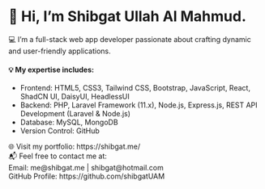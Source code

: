 <h1>👋 Hi, I’m Shibgat Ullah Al Mahmud.</h1>
<p>💻 I’m a full-stack web app developer passionate about crafting dynamic and user-friendly applications.</p>
<h4>💡 My expertise includes:</h4>
<ul>
  <li>Frontend: HTML5, CSS3, Tailwind CSS, Bootstrap, JavaScript, React, ShadCN UI, DaisyUI, HeadlessUI</li>
  <li>Backend: PHP, Laravel Framework (11.x), Node.js, Express.js, REST API Development (Laravel & Node.js)</li>
  <li>Database: MySQL, MongoDB</li>
  <li> Version Control: GitHub</li>
</ul>

<p>
🌐 Visit my portfolio: https://shibgat.me/<br>
📬 Feel free to contact me at: <br>
Email: me@shibgat.me | shibgat@hotmail.com <br>
GitHub Profile: https://github.com/shibgatUAM
</p>


<!---
shibgatUAM/shibgatUAM is a ✨ special ✨ repository because its `README.md` (this file) appears on your GitHub profile.
You can click the Preview link to take a look at your changes.
--->
